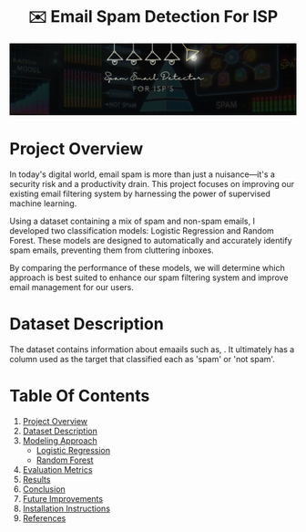 <h1 style="text-align:center;"> ✉️ Email Spam Detection For ISP</h1>

![project logo](/images/spam_logo.png)

# Project Overview
In today's digital world, email spam is more than just a nuisance—it's a security risk and a productivity drain. This project focuses on improving our existing email filtering system by harnessing the power of supervised machine learning.

Using a dataset containing a mix of spam and non-spam emails, I developed two classification models: Logistic Regression and Random Forest. These models are designed to automatically and accurately identify spam emails, preventing them from cluttering inboxes.

By comparing the performance of these models, we will determine which approach is best suited to enhance our spam filtering system and improve email management for our users.

# Dataset Description
The dataset contains information about emaails such as, . It ultimately has a column used as the target that classified each as 'spam' or 'not spam'. 

# Table Of Contents
1. [Project Overview](#project-overview)
2. [Dataset Description](#dataset-description)
3. [Modeling Approach](#modeling-approach)
   - [Logistic Regression](#logistic-regression)
   - [Random Forest](#random-forest)
4. [Evaluation Metrics](#evaluation-metrics)
5. [Results](#results)
6. [Conclusion](#conclusion)
7. [Future Improvements](#future-improvements)
8. [Installation Instructions](#installation-instructions)
11. [References](#references)